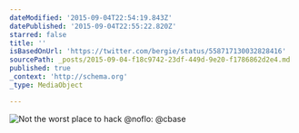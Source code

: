 ```yaml
---
dateModified: '2015-09-04T22:54:19.843Z'
datePublished: '2015-09-04T22:55:22.820Z'
starred: false
title: ''
isBasedOnUrl: 'https://twitter.com/bergie/status/558717130032828416'
sourcePath: _posts/2015-09-04-f18c9742-23df-449d-9e20-f1786862d2e4.md
published: true
_context: 'http://schema.org'
_type: MediaObject

---
```

![Not the worst place to hack &commat;noflo&colon; &commat;cbase](https://pbs.twimg.com/media/B8D2RLdCEAA0qJB.jpg:large)